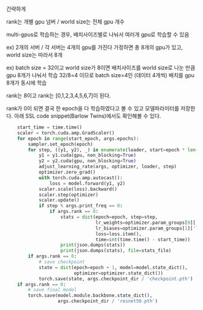 간략하게

rank는 개별 gpu 넘버 / world size는 전체 gpu 개수

multi-gpus로 학습하는 경우, 배치사이즈별로 나눠서 여러개 gpu로 학습할 수 있음

ex) 2개의 서버 / 각 서버는 4개의 gpu를 가진다 가정하면
총 8개의 gpu가 있고, world size는 따라서 8개

ex) batch size  = 32이고 world size가 8이면 
배치사이즈를 world size로 나눈 만큼 gpu 8개가 나눠서 학습
32/8=4 이므로 batch size=4인 (데이터 4개씩) 배치를 gpu 8개가 동시에 학습

rank는 8이고 rank는 [0,1,2,3,4,5,6,7]이 된다.

rank가 0이 되면 결국 한 epoch을 다 학습하였다고 볼 수 있고 모델파라미터를 저장한다. 아래 SSL code snippet(Barlow Twins)에서도 확인해볼 수 있다.


```python
    start_time = time.time()
    scaler = torch.cuda.amp.GradScaler()
    for epoch in range(start_epoch, args.epochs):
        sampler.set_epoch(epoch)
        for step, ((y1, y2), _) in enumerate(loader, start=epoch * len(loader)):
            y1 = y1.cuda(gpu, non_blocking=True)
            y2 = y2.cuda(gpu, non_blocking=True)
            adjust_learning_rate(args, optimizer, loader, step)
            optimizer.zero_grad()
            with torch.cuda.amp.autocast():
                loss = model.forward(y1, y2)
            scaler.scale(loss).backward()
            scaler.step(optimizer)
            scaler.update()
            if step % args.print_freq == 0:
                if args.rank == 0:
                    stats = dict(epoch=epoch, step=step,
                                 lr_weights=optimizer.param_groups[0]['lr'],
                                 lr_biases=optimizer.param_groups[1]['lr'],
                                 loss=loss.item(),
                                 time=int(time.time() - start_time))
                    print(json.dumps(stats))
                    print(json.dumps(stats), file=stats_file)
        if args.rank == 0:
            # save checkpoint
            state = dict(epoch=epoch + 1, model=model.state_dict(),
                         optimizer=optimizer.state_dict())
            torch.save(state, args.checkpoint_dir / 'checkpoint.pth')
    if args.rank == 0:
        # save final model
        torch.save(model.module.backbone.state_dict(),
                   args.checkpoint_dir / 'resnet50.pth')
```
